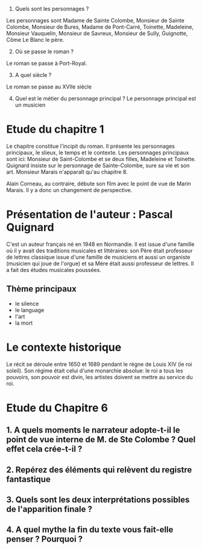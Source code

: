 1. Quels sont les personnages ?

Les personnages sont Madame de Sainte Colombe, Monsieur de Sainte Colombe, Monsieur de Bures, Madame de Pont-Carré, Toinette, Madeleine, Monsieur Vauquelin, Monsieur de Savreux, Monsieur de Sully, Guignotte, Côme Le Blanc le père.

2. Où se passe le roman ?

Le roman se passe à Port-Royal.

3. A quel siècle ?

Le roman se passe au XVIIe siècle

4. Quel est le métier du personnage principal ?
Le personnage principal est un musicien

# Etude du chapitre 1

Le chapitre constitue l'incipit du roman. Il présente les personnages principaux, le slieux, le temps et le contexte. Les personnages principaux sont ici: Monsieur de Saint-Colombe et se deux filles, Madeleine et Toinette. Quignard insiste sur le personnage de Sainte-Colombe, sure sa vie et son art. Monsieur Marais n'apparaît qu'au chapitre 8.

Alain Corneau, au contraire, débute son film avec le point de vue de Marin Marais. Il y a donc un changement de perspective.

# Présentation de l'auteur : Pascal Quignard

C'est un auteur français né en 1948 en Normandie. Il est issue d'une famille où il y avait des traditions musicales et littéraires: son Père était professeur de lettres classique issue d'une famille de musiciens et aussi un organiste (musicien qui joue de l'orgue) et sa Mère était aussi professeur de lettres. Il a fait des études musicales poussées.
## Thème principaux
- le silence
- le language
- l'art
- la mort
# Le contexte historique

Le récit se déroule entre 1650 et 1689 pendant le règne de Louis XIV (le roi soleil). Son régime était celui d'une monarchie absolue: le roi a tous les pouvoirs, son pouvoir est divin, les artistes doivent se mettre au service du roi.
# Etude du Chapitre 6

## 1. A quels moments le narrateur adopte-t-il le point de vue interne de M. de Ste Colombe ? Quel effet cela crée-t-il ?


## 2. Repérez des éléments qui relèvent du registre fantastique 


## 3. Quels sont les deux interprétations possibles de l'apparition finale ?


## 4. A quel mythe la fin du texte vous fait-elle penser ? Pourquoi ?

